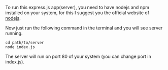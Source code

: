 To run this express.js app(server), you need to have nodejs and npm installed on your system, for this I suggest you the official website of [nodejs](https://nodejs.org/en/download).

Now just run the following command in the terminal and you will see server running.
```
cd path/to/server
node index.js
```
The server will run on port 80 of your system (you can change port in index.js).